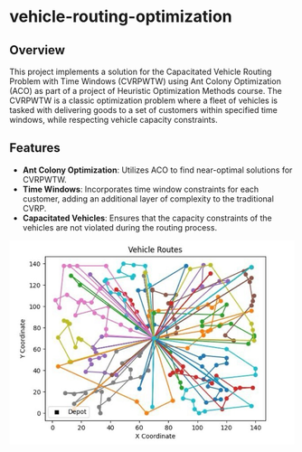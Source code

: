 # vehicle-routing-optimization

## Overview

This project implements a solution for the Capacitated Vehicle Routing Problem with Time Windows (CVRPWTW) using Ant Colony Optimization (ACO) as part of a project of Heuristic Optimization Methods course. The CVRPWTW is a classic optimization problem where a fleet of vehicles is tasked with delivering goods to a set of customers within specified time windows, while respecting vehicle capacity constraints.

## Features

- **Ant Colony Optimization**: Utilizes ACO to find near-optimal solutions for CVRPWTW.
- **Time Windows**: Incorporates time window constraints for each customer, adding an additional layer of complexity to the traditional CVRP.
- **Capacitated Vehicles**: Ensures that the capacity constraints of the vehicles are not violated during the routing process.

![CVRPWTW Image](https://github.com/EdiProdan/vehicle-routing-optimization/blob/main/plt/vehicle_routes.jpg)
